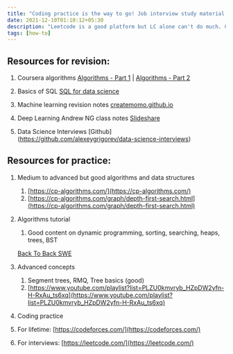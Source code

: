 ```yaml
---
title: "Coding practice is the way to go! Job interview study material "
date: 2021-12-10T01:10:12+05:30
description: "Leetcode is a good platform but LC alone can't do much. Cover your basics. I have compiled a list of study material I used to prepare for my coding interviews."
tags: [how-to]
---
```



## Resources for revision:

1. Coursera algorithms [Algorithms - Part 1](https://www.coursera.org/learn/algorithms-part1) | [Algorithms - Part 2](https://www.coursera.org/learn/algorithms-part2)

2. Basics of SQL [SQL for data science](https://www.coursera.org/learn/sql-for-data-science)

3. Machine learning revision notes [createmomo.github.io](https://createmomo.github.io/2018/01/23/Super-Machine-Learning-Revision-Notes/)

4. Deep Learning Andrew NG class notes [Slideshare](https://www.slideshare.net/TessFerrandez/notes-from-coursera-deep-learning-courses-by-andrew-ng)

5. Data Science Interviews [Github] (https://github.com/alexeygrigorev/data-science-interviews) 

## Resources for practice:

1. Medium to advanced but good algorithms and data structures
    1. [https://cp-algorithms.com/](https://cp-algorithms.com/)
    2. [https://cp-algorithms.com/graph/depth-first-search.html](https://cp-algorithms.com/graph/depth-first-search.html)
2. Algorithms tutorial
    1. Good content on dynamic programming, sorting, searching, heaps, trees, BST

    [Back To Back SWE](https://www.youtube.com/c/BackToBackSWE/playlists)

3. Advanced concepts
    1. Segment trees, RMQ, Tree basics (good)
    2. [https://www.youtube.com/playlist?list=PLZU0kmvryb_HZpDW2yfn-H-RxAu_ts6xq](https://www.youtube.com/playlist?list=PLZU0kmvryb_HZpDW2yfn-H-RxAu_ts6xq)

 4. Coding practice

1. For lifetime: [https://codeforces.com/](https://codeforces.com/)
2. For interviews: [https://leetcode.com/](https://leetcode.com/)